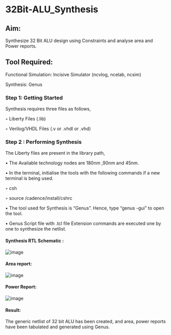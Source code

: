 # 32Bit-ALU_Synthesis

## Aim:

Synthesize 32 Bit ALU design using Constraints and analyse area and Power reports.

## Tool Required:

Functional Simulation: Incisive Simulator (ncvlog, ncelab, ncsim)

Synthesis: Genus

### Step 1: Getting Started

Synthesis requires three files as follows,

◦ Liberty Files (.lib)

◦ Verilog/VHDL Files (.v or .vhdl or .vhd)

### Step 2 : Performing Synthesis

The Liberty files are present in the library path,

• The Available technology nodes are 180nm ,90nm and 45nm.

• In the terminal, initialise the tools with the following commands if a new terminal is being
used.

◦ csh

◦ source /cadence/install/cshrc

• The tool used for Synthesis is “Genus”. Hence, type “genus -gui” to open the tool.

• Genus Script file with .tcl file Extension commands are executed one by one to synthesize the netlist.

#### Synthesis RTL Schematic :

![image](https://github.com/user-attachments/assets/aa43c6fd-cd59-4b74-b38b-ccf1b6632d1b)

#### Area report:

![image](https://github.com/user-attachments/assets/48b0fd74-bbc8-45dc-a4be-4421b6712b1c)

#### Power Report:

![image](https://github.com/user-attachments/assets/6235d0e0-32fb-4b11-8915-ef2557cd7e86)

#### Result: 

The generic netlist of 32 bit ALU  has been created, and area, power reports have been tabulated and generated using Genus.
